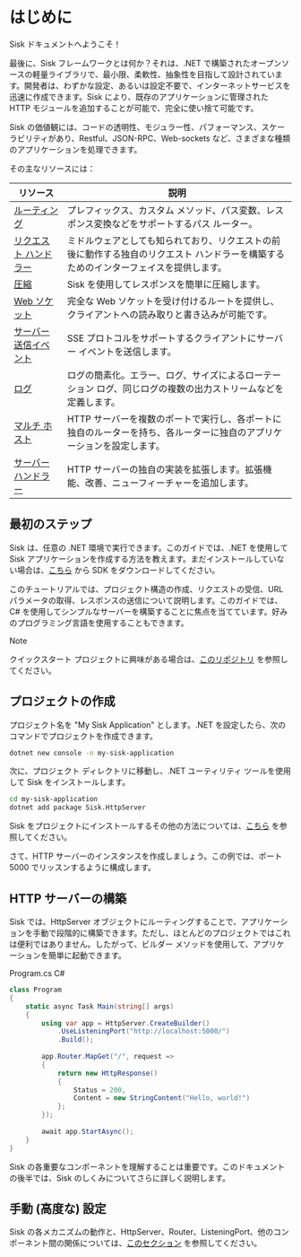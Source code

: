 # はじめに

Sisk ドキュメントへようこそ！

最後に、Sisk フレームワークとは何か？それは、.NET で構築されたオープンソースの軽量ライブラリで、最小限、柔軟性、抽象性を目指して設計されています。開発者は、わずかな設定、あるいは設定不要で、インターネットサービスを迅速に作成できます。Sisk により、既存のアプリケーションに管理された HTTP モジュールを追加することが可能で、完全に使い捨て可能です。

Sisk の価値観には、コードの透明性、モジュラー性、パフォーマンス、スケーラビリティがあり、Restful、JSON-RPC、Web-sockets など、さまざまな種類のアプリケーションを処理できます。

その主なリソースには：

| リソース | 説明 |
| ------- | --------- |
| [ルーティング](/docs/jp/fundamentals/routing) | プレフィックス、カスタム メソッド、パス変数、レスポンス変換などをサポートするパス ルーター。 |
| [リクエスト ハンドラー](/docs/jp/fundamentals/request-handlers) | ミドルウェアとしても知られており、リクエストの前後に動作する独自のリクエスト ハンドラーを構築するためのインターフェイスを提供します。 |
| [圧縮](/docs/jp/fundamentals/responses#gzip-deflate-and-brotli-compression) | Sisk を使用してレスポンスを簡単に圧縮します。 |
| [Web ソケット](/docs/jp/features/websockets) | 完全な Web ソケットを受け付けるルートを提供し、クライアントへの読み取りと書き込みが可能です。 |
| [サーバー送信イベント](/docs/jp/features/server-sent-events) | SSE プロトコルをサポートするクライアントにサーバー イベントを送信します。 |
| [ログ](/docs/jp/features/logging) | ログの簡素化。エラー、ログ、サイズによるローテーション ログ、同じログの複数の出力ストリームなどを定義します。 |
| [マルチ ホスト](/docs/jp/advanced/multi-host-setup) | HTTP サーバーを複数のポートで実行し、各ポートに独自のルーターを持ち、各ルーターに独自のアプリケーションを設定します。 |
| [サーバー ハンドラー](/docs/jp/advanced/http-server-handlers) | HTTP サーバーの独自の実装を拡張します。拡張機能、改善、ニューフィーチャーを追加します。

## 最初のステップ

Sisk は、任意の .NET 環境で実行できます。このガイドでは、.NET を使用して Sisk アプリケーションを作成する方法を教えます。まだインストールしていない場合は、[こちら](https://dotnet.microsoft.com/en-us/download/dotnet/7.0) から SDK をダウンロードしてください。

このチュートリアルでは、プロジェクト構造の作成、リクエストの受信、URL パラメータの取得、レスポンスの送信について説明します。このガイドでは、C# を使用してシンプルなサーバーを構築することに焦点を当てています。好みのプログラミング言語を使用することもできます。

> [!NOTE]
> クイックスタート プロジェクトに興味がある場合は、[このリポジトリ](https://github.com/sisk-http/quickstart) を参照してください。

## プロジェクトの作成

プロジェクト名を "My Sisk Application" とします。.NET を設定したら、次のコマンドでプロジェクトを作成できます。

```bash
dotnet new console -n my-sisk-application
```

次に、プロジェクト ディレクトリに移動し、.NET ユーティリティ ツールを使用して Sisk をインストールします。

```bash
cd my-sisk-application
dotnet add package Sisk.HttpServer
```

Sisk をプロジェクトにインストールするその他の方法については、[こちら](https://www.nuget.org/packages/Sisk.HttpServer/) を参照してください。

さて、HTTP サーバーのインスタンスを作成しましょう。この例では、ポート 5000 でリッスンするように構成します。

## HTTP サーバーの構築

Sisk では、HttpServer オブジェクトにルーティングすることで、アプリケーションを手動で段階的に構築できます。ただし、ほとんどのプロジェクトではこれは便利ではありません。したがって、ビルダー メソッドを使用して、アプリケーションを簡単に起動できます。

<div class="script-header">
    <span>
        Program.cs
    </span>
    <span>
        C#
    </span>
</div>

```csharp
class Program
{
    static async Task Main(string[] args)
    {
        using var app = HttpServer.CreateBuilder()
            .UseListeningPort("http://localhost:5000/")
            .Build();
        
        app.Router.MapGet("/", request =>
        {
            return new HttpResponse()
            {
                Status = 200,
                Content = new StringContent("Hello, world!")
            };
        });
        
        await app.StartAsync();
    }
}
```

Sisk の各重要なコンポーネントを理解することは重要です。このドキュメントの後半では、Sisk のしくみについてさらに詳しく説明します。

## 手動 (高度な) 設定

Sisk の各メカニズムの動作と、HttpServer、Router、ListeningPort、他のコンポーネント間の関係については、[このセクション](/docs/jp/advanced/manual-setup) を参照してください。